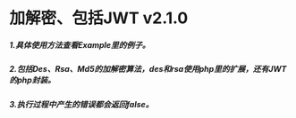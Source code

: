 # 加解密、包括JWT v2.1.0

##### 1.具体使用方法查看Example里的例子。
##### 2.包括Des、Rsa、Md5的加解密算法，des和rsa使用php里的扩展，还有JWT的php封装。
##### 3.执行过程中产生的错误都会返回false。


    